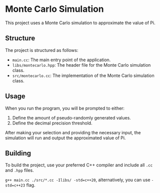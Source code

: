 # Monte Carlo Simulation

This project uses a Monte Carlo simulation to approximate the value of Pi.

## Structure

The project is structured as follows:

- `main.cc`: The main entry point of the application.
- `libs/montecarlo.hpp`: The header file for the Monte Carlo simulation class.
- `src/montecarlo.cc`: The implementation of the Monte Carlo simulation class.

## Usage

When you run the program, you will be prompted to either:

1. Define the amount of pseudo-randomly generated values.
2. Define the decimal precision threshold.

After making your selection and providing the necessary input, the simulation will run and output the approximated value of Pi.

## Building

To build the project, use your preferred C++ compiler and include all `.cc` and `.hpp` files.

`g++ main.cc ./src/*.cc -Ilibs/ -std=c++20`, alternatively, you can use `-std=c++23` flag.